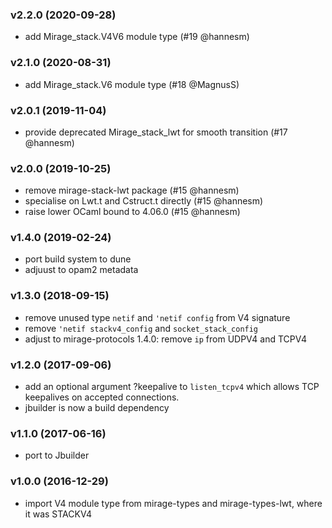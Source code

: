 ### v2.2.0 (2020-09-28)

* add Mirage_stack.V4V6 module type (#19 @hannesm)

### v2.1.0 (2020-08-31)

* add Mirage_stack.V6 module type (#18 @MagnusS)

### v2.0.1 (2019-11-04)

* provide deprecated Mirage_stack_lwt for smooth transition (#17 @hannesm)

### v2.0.0 (2019-10-25)

- remove mirage-stack-lwt package (#15 @hannesm)
- specialise on Lwt.t and Cstruct.t directly (#15 @hannesm)
- raise lower OCaml bound to 4.06.0 (#15 @hannesm)

### v1.4.0 (2019-02-24)

- port build system to dune
- adjuust to opam2 metadata

### v1.3.0 (2018-09-15)

- remove unused type `netif` and `'netif config` from V4 signature
- remove `'netif stackv4_config` and `socket_stack_config`
- adjust to mirage-protocols 1.4.0: remove `ip` from UDPV4 and TCPV4

### v1.2.0 (2017-09-06)

- add an optional argument ?keepalive to `listen_tcpv4` which allows TCP
  keepalives on accepted connections.
- jbuilder is now a build dependency

### v1.1.0 (2017-06-16)

- port to Jbuilder

### v1.0.0 (2016-12-29)

- import V4 module type from mirage-types and mirage-types-lwt, where it was STACKV4
